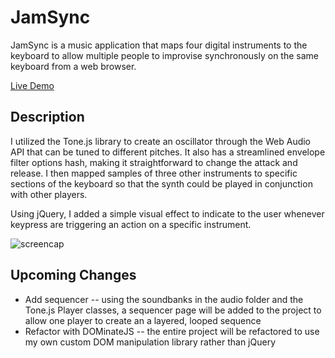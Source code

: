 # JamSync

JamSync is a music application that maps four digital instruments to the keyboard to allow multiple people to improvise synchronously on the same keyboard from a web browser.

[Live Demo](http://ethangooding.com/JamSync/)

## Description

I utilized the Tone.js library to create an oscillator through the Web Audio API that can be tuned to different pitches. It also has a streamlined envelope filter options hash, making it straightforward to change the attack and release. I then mapped samples of three other instruments to specific sections of the keyboard so that the synth could be played in conjunction with other players.

Using jQuery, I added a simple visual effect to indicate to the user whenever keypress are triggering an action on a specific instrument.


![screencap](https://github.com/Eden12345/JamSync/blob/master/assets/screencap.png)


## Upcoming Changes

  * Add sequencer -- using the soundbanks in the audio folder and the Tone.js Player classes, a sequencer page will be added to the project to allow one player to create an a layered, looped sequence
  * Refactor with DOMinateJS -- the entire project will be refactored to use my own custom DOM manipulation library rather than jQuery
